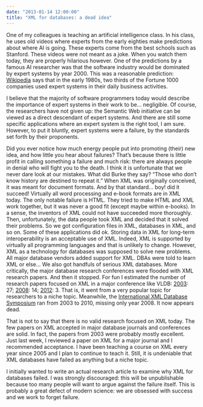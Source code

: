 ```yaml
---
date: "2013-01-14 12:00:00"
title: "XML for databases: a dead idea"
---
```




One of my colleagues is teaching an artificial intelligence class. In his class, he uses old videos where experts from the early eighties make predictions about where AI is going. These experts come from the best schools such as Stanford.
These videos were not meant as a joke. When you watch them today, they are properly hilarious however. One of the predictions by a famous AI researcher was that the software industry would be dominated by expert systems by year 2000. This was a reasonable prediction: [Wikipedia](https://en.wikipedia.org/wiki/Expert_system) says that in the early 1980s, two thirds of the Fortune 1000 companies used expert systems in their daily business activities.

I believe that the majority of software programmers today would describe the importance of expert systems in their work to be&hellip; negligible. Of course, the researchers have not given up: the Semantic Web initiative can be viewed as a direct descendant of expert systems. And there are still some specific applications where an expert system is the right tool, I am sure. However, to put it bluntly, expert systems were a failure, by the standards set forth by their proponents.

Did you ever notice how much energy people put into promoting (their) new idea, and how little you hear about failures? That&rsquo;s because there is little profit in calling something a failure and much risk: there are always people in denial who will fight you to the death.
I think it is unfortunate that we never dare look at our mistakes. What did Burke they say? &ldquo;Those who don&rsquo;t know history are destined to repeat it.&rdquo;
When XML was originally conceived, it was meant for document formats. And by that standard&hellip; boy! did it succeed! Virtually all word processing and e-book formats are in XML today. The only notable failure is HTML. They tried to make HTML and XML work together, but it was never a good fit (except maybe within e-books). In a sense, the inventors of XML could not have succeeded more thoroughly.
Then, unfortunately, the data people took XML and decided that it solved their problems. So we got configuration files in XML, databases in XML, and so on. Some of these applications did ok. Storing data in XML for long-term interoperability is an acceptable use of XML. Indeed, XML is supported by virtually all programming languages and that is unlikely to change.
However, XML as a technology for databases was supposed to solve new problems. All major database vendors added support for XML. DBAs were told to learn XML or else&hellip; We also got handfuls of serious XML databases. More critically, the major database research conferences were flooded with XML research papers.
And then it stopped. For fun I estimated the number of research papers focused on XML in a major conference like VLDB: [2003](http://www.vldb.org/conf/2003/homepage/uni_hro/proceedings.html#P2): 27; [2008](http://www.informatik.uni-trier.de/~ley/db/journals/pvldb/pvldb1.html): 14; [2012](http://www.informatik.uni-trier.de/~ley/db/journals/pvldb/pvldb5.html): 3. That is, it went from a very popular topic for researchers to a niche topic. Meanwhile, the [International XML Database Symposium](http://www.informatik.uni-trier.de/~ley/db/conf/xsym/index.html) ran from 2003 to 2010, missing only year 2008. It now appears dead.

That is not to say that there is no valid research focused on XML today. The few papers on XML accepted in major database journals and conferences are solid. In fact, the papers from 2003 were probably mostly excellent. Just last week, I reviewed a paper on XML for a major journal and I recommended acceptance. I have been teaching a course on XML every year since 2005 and I plan to continue to teach it. Still, it is undeniable that XML databases have failed as anything but a niche topic.

I initially wanted to write an actual research article to examine why XML for databases failed. I was strongly discouraged: this will be unpublishable because too many people will want to argue against the failure itself. This is probably a great defect of modern science: we are obsessed with success and we work to forget failure.

